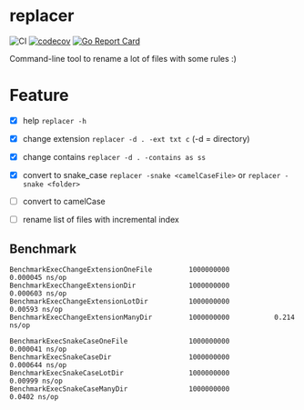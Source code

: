 # replacer 
![CI](https://github.com/guerinoni/replacer/workflows/CI/badge.svg)
[![codecov](https://codecov.io/gh/guerinoni/replacer/branch/master/graph/badge.svg)](https://codecov.io/gh/guerinoni/replacer)
[![Go Report Card](https://goreportcard.com/badge/github.com/guerinoni/replacer)](https://goreportcard.com/report/github.com/guerinoni/replacer)

Command-line tool to rename a lot of files with some rules :)

# Feature

- [x] help  `replacer -h`
- [x] change extension `replacer -d . -ext txt c` (-d = directory)
- [x] change contains `replacer -d . -contains as ss`
- [x] convert to snake_case `replacer -snake <camelCaseFile>` or `replacer -snake <folder>`
- [ ] convert to camelCase
- [ ] rename list of files with incremental index


## Benchmark

```
BenchmarkExecChangeExtensionOneFile        	1000000000	         0.000045 ns/op
BenchmarkExecChangeExtensionDir            	1000000000	         0.000603 ns/op
BenchmarkExecChangeExtensionLotDir      	1000000000	         0.00593 ns/op
BenchmarkExecChangeExtensionManyDir        	1000000000	         0.214 ns/op

BenchmarkExecSnakeCaseOneFile            	1000000000	         0.000041 ns/op
BenchmarkExecSnakeCaseDir                  	1000000000	         0.000644 ns/op
BenchmarkExecSnakeCaseLotDir              	1000000000	         0.00999 ns/op
BenchmarkExecSnakeCaseManyDir             	1000000000	         0.0402 ns/op
```
